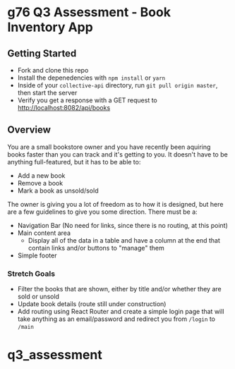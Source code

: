 # g76 Q3 Assessment - Book Inventory App

## Getting Started

- Fork and clone this repo
- Install the depenedencies with `npm install` or `yarn`
- Inside of your `collective-api` directory, run `git pull origin master`, then start the server
- Verify you get a response with a GET request to [http://localhost:8082/api/books](http://localhost:8082/api/books)

## Overview

You are a small bookstore owner and you have recently been aquiring books faster than you can track and it's getting to you. It doesn't have to be anything full-featured, but it has to be able to:

- Add a new book
- Remove a book
- Mark a book as unsold/sold

The owner is giving you a lot of freedom as to how it is designed, but here are a few guidelines to give you some direction. There must be a:

- Navigation Bar (No need for links, since there is no routing, at this point)
- Main content area
  - Display all of the data in a table and have a column at the end that contain links and/or buttons to "manage" them
- Simple footer

### Stretch Goals

- Filter the books that are shown, either by title and/or whether they are sold or unsold
- Update book details (route still under construction)
- Add routing using React Router and create a simple login page that will take anything as an email/password and redirect you from `/login` to `/main`
# q3_assessment
